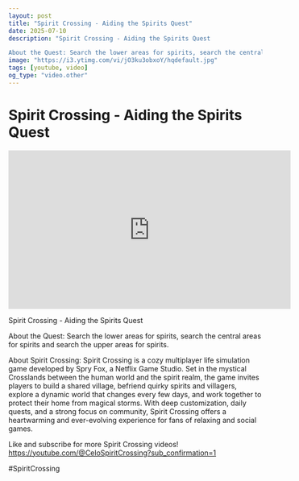 ```yaml
---
layout: post
title: "Spirit Crossing - Aiding the Spirits Quest"
date: 2025-07-10
description: "Spirit Crossing - Aiding the Spirits Quest

About the Quest: Search the lower areas for spirits, search the central areas for spirits and search the upp..."
image: "https://i3.ytimg.com/vi/jO3ku3obxoY/hqdefault.jpg"
tags: [youtube, video]
og_type: "video.other"
---
```


<script type="application/ld+json">
{
  "@context": "http://schema.org",
  "@type": "VideoObject",
  "name": "Spirit Crossing - Aiding the Spirits Quest",
  "description": "Spirit Crossing - Aiding the Spirits Quest\n\nAbout the Quest: Search the lower areas for spirits, search the central areas for spirits and search the upper areas for spirits.\n\nAbout Spirit Crossing: Spirit Crossing is a cozy multiplayer life simulation game developed by Spry Fox, a Netflix Game Studio. Set in the mystical Crosslands between the human world and the spirit realm, the game invites players to build a shared village, befriend quirky spirits and villagers, explore a dynamic world that changes every few days, and work together to protect their home from magical storms. With deep customization, daily quests, and a strong focus on community, Spirit Crossing offers a heartwarming and ever-evolving experience for fans of relaxing and social games.\n\nLike and subscribe for more Spirit Crossing videos! https://youtube.com/@CeloSpiritCrossing?sub_confirmation=1\n\n#SpiritCrossing",
  "thumbnailUrl": "https://i3.ytimg.com/vi/jO3ku3obxoY/hqdefault.jpg",
  "uploadDate": "2025-07-10T21:48:38",
  "embedUrl": "https://www.youtube.com/embed/jO3ku3obxoY",
  "publisher": {
    "@type": "Person",
    "name": "Celo Zaga"
  },
  "mainEntityOfPage": {
    "@type": "WebPage",
    "@id": "https://celozaga.github.io/2025/07/10/spirit-crossing---aiding-the-spirits-quest-jO3ku3obxoY.html"
  },
  "duration": "PT0M0S"
}
</script>

<script type="application/ld+json">
{
  "@context": "http://schema.org",
  "@type": "BlogPosting",
  "headline": "Spirit Crossing - Aiding the Spirits Quest",
  "image": "https://i3.ytimg.com/vi/jO3ku3obxoY/hqdefault.jpg",
  "publisher": {
    "@type": "Person",
    "name": "Celo Zaga"
  },
  "url": "https://celozaga.github.io/2025/07/10/spirit-crossing---aiding-the-spirits-quest-jO3ku3obxoY.html",
  "datePublished": "2025-07-10T21:48:38",
  "dateCreated": "2025-07-10T21:48:38",
  "dateModified": "2025-07-10T21:48:38",
  "description": "Spirit Crossing - Aiding the Spirits Quest\n\nAbout the Quest: Search the lower areas for spirits, search the central areas for spirits and search the upp...",
  "author": {
    "@type": "Person",
    "name": "Celo Zaga"
  },
  "mainEntityOfPage": {
    "@type": "WebPage",
    "@id": "https://celozaga.github.io/2025/07/10/spirit-crossing---aiding-the-spirits-quest-jO3ku3obxoY.html"
  }
}
</script>

<h1 class="youtube-post-title">Spirit Crossing - Aiding the Spirits Quest</h1>

<iframe width="560" height="315" src="https://www.youtube.com/embed/jO3ku3obxoY" class="youtube-post-embed" frameborder="0" allowfullscreen></iframe>

<p class="youtube-post-description">Spirit Crossing - Aiding the Spirits Quest

About the Quest: Search the lower areas for spirits, search the central areas for spirits and search the upper areas for spirits.

About Spirit Crossing: Spirit Crossing is a cozy multiplayer life simulation game developed by Spry Fox, a Netflix Game Studio. Set in the mystical Crosslands between the human world and the spirit realm, the game invites players to build a shared village, befriend quirky spirits and villagers, explore a dynamic world that changes every few days, and work together to protect their home from magical storms. With deep customization, daily quests, and a strong focus on community, Spirit Crossing offers a heartwarming and ever-evolving experience for fans of relaxing and social games.

Like and subscribe for more Spirit Crossing videos! https://youtube.com/@CeloSpiritCrossing?sub_confirmation=1

#SpiritCrossing</p>

